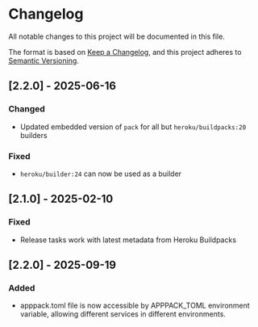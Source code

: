 # Changelog

All notable changes to this project will be documented in this file.

The format is based on [Keep a Changelog](https://keepachangelog.com/en/1.1.0/),
and this project adheres to [Semantic Versioning](https://semver.org/spec/v2.0.0.html).

## [2.2.0] - 2025-06-16

### Changed

* Updated embedded version of `pack` for all but `heroku/buildpacks:20` builders

### Fixed

* `heroku/builder:24` can now be used as a builder

## [2.1.0] - 2025-02-10

### Fixed

* Release tasks work with latest metadata from Heroku Buildpacks

## [2.2.0] - 2025-09-19

### Added

* apppack.toml file is now accessible by APPPACK_TOML environment variable, allowing different services in different environments. 